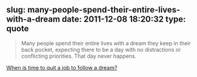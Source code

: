 slug: many-people-spend-their-entire-lives-with-a-dream
date: 2011-12-08 18:20:32
type: quote
---

> Many people spend their entire lives with a dream they keep in their back pocket, expecting there to be a day with no distractions or conflicting priorities. That day never happens.

[When is time to quit a job to follow a dream?](http://www.scottberkun.com/blog/2011/when-is-time-to-quit-to-follow-a-dream/)
